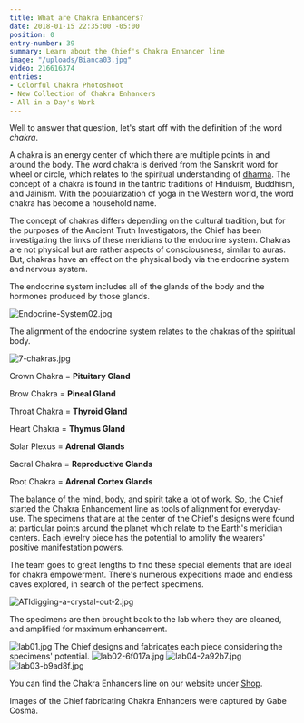 ```yaml
---
title: What are Chakra Enhancers?
date: 2018-01-15 22:35:00 -05:00
position: 0
entry-number: 39
summary: Learn about the Chief's Chakra Enhancer line
image: "/uploads/Bianca03.jpg"
video: 216616374
entries:
- Colorful Chakra Photoshoot
- New Collection of Chakra Enhancers
- All in a Day's Work
---
```


Well to answer that question, let's start off with the definition of the word *chakra*.

A chakra is an energy center of which there are multiple points in and around the body. The word chakra is derived from the Sanskrit word for wheel or circle, which relates to the spiritual understanding of [dharma](https://en.wikipedia.org/wiki/Dharma). The concept of a chakra is found in the tantric traditions of Hinduism, Buddhism, and Jainism. With the popularization of yoga in the Western world, the word chakra has become a household name.

The concept of chakras differs depending on the cultural tradition, but for the purposes of the Ancient Truth Investigators, the Chief has been investigating the links of these meridians to the endocrine system. Chakras are not physical but are rather aspects of consciousness, similar to auras. But, chakras have an effect on the physical body via the endocrine system and nervous system.

The endocrine system includes all of the glands of the body and the hormones produced by those glands.

![Endocrine-System02.jpg](/uploads/Endocrine-System02.jpg)

The alignment of the endocrine system relates to the chakras of the spiritual body.

![7-chakras.jpg](/uploads/7-chakras.jpg)

Crown Chakra = **Pituitary Gland**

Brow Chakra = **Pineal Gland**

Throat Chakra = **Thyroid Gland**

Heart Chakra = **Thymus Gland**

Solar Plexus = **Adrenal Glands**

Sacral Chakra = **Reproductive Glands**

Root Chakra = **Adrenal Cortex Glands**

The balance of the mind, body, and spirit take a lot of work. So, the Chief started the Chakra Enhancement line as tools of alignment for everyday-use. The specimens that are at the center of the Chief's designs were found at particular points around the planet which relate to the Earth's meridian centers. Each jewelry piece has the potential to amplify the wearers' positive manifestation powers.

The team goes to great lengths to find these special elements that are ideal for chakra empowerment. There's numerous expeditions made and endless caves explored, in search of the perfect specimens. 

![ATIdigging-a-crystal-out-2.jpg](/uploads/ATIdigging-a-crystal-out-2.jpg)

The specimens are then brought back to the lab where they are cleaned, and amplified for maximum enhancement. 

![lab01.jpg](/uploads/lab01.jpg)
The Chief designs and fabricates each piece considering the specimens' potential. 
![lab02-6f017a.jpg](/uploads/lab02-6f017a.jpg)
![lab04-2a92b7.jpg](/uploads/lab04-2a92b7.jpg)
![lab03-b9ad8f.jpg](/uploads/lab03-b9ad8f.jpg)

You can find the Chakra Enhancers line on our website under [Shop](http://ancienttruthinvestigators.com/shop/). 

Images of the Chief fabricating Chakra Enhancers were captured by Gabe Cosma. 